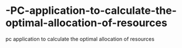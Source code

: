 # -PC-application-to-calculate-the-optimal-allocation-of-resources
pc application to calculate the optimal allocation of resources 
